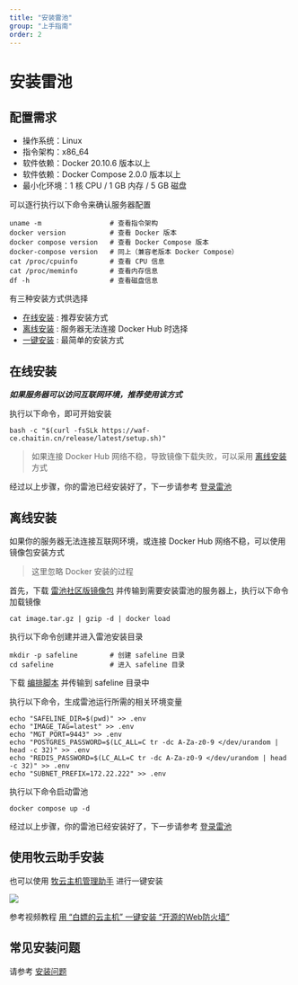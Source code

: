 ```yaml
---
title: "安装雷池"
group: "上手指南"
order: 2
---
```


# 安装雷池

## 配置需求

- 操作系统：Linux
- 指令架构：x86_64
- 软件依赖：Docker 20.10.6 版本以上
- 软件依赖：Docker Compose 2.0.0 版本以上
- 最小化环境：1 核 CPU / 1 GB 内存 / 5 GB 磁盘

可以逐行执行以下命令来确认服务器配置

```shell
uname -m                 # 查看指令架构
docker version           # 查看 Docker 版本
docker compose version   # 查看 Docker Compose 版本
docker-compose version   # 同上（兼容老版本 Docker Compose）
cat /proc/cpuinfo        # 查看 CPU 信息
cat /proc/meminfo        # 查看内存信息
df -h                    # 查看磁盘信息
```

有三种安装方式供选择

- [在线安装](#在线安装) : 推荐安装方式
- [离线安装](#离线安装) : 服务器无法连接 Docker Hub 时选择
- [一键安装](#使用牧云助手安装) : 最简单的安装方式

## 在线安装

***如果服务器可以访问互联网环境，推荐使用该方式***

执行以下命令，即可开始安装

```
bash -c "$(curl -fsSLk https://waf-ce.chaitin.cn/release/latest/setup.sh)"
```

> 如果连接 Docker Hub 网络不稳，导致镜像下载失败，可以采用 [离线安装](#离线安装) 方式


经过以上步骤，你的雷池已经安装好了，下一步请参考 [登录雷池](/posts/guide_login)

## 离线安装 

如果你的服务器无法连接互联网环境，或连接 Docker Hub 网络不稳，可以使用镜像包安装方式

> 这里忽略 Docker 安装的过程

首先，下载 [雷池社区版镜像包](https://demo.waf-ce.chaitin.cn:8443/image.tar.gz) 并传输到需要安装雷池的服务器上，执行以下命令加载镜像

```
cat image.tar.gz | gzip -d | docker load
```

执行以下命令创建并进入雷池安装目录

```
mkdir -p safeline        # 创建 safeline 目录
cd safeline              # 进入 safeline 目录
```

下载 [编排脚本](https://waf-ce.chaitin.cn/release/latest/compose.yaml) 并传输到 safeline 目录中  

执行以下命令，生成雷池运行所需的相关环境变量

```
echo "SAFELINE_DIR=$(pwd)" >> .env
echo "IMAGE_TAG=latest" >> .env
echo "MGT_PORT=9443" >> .env
echo "POSTGRES_PASSWORD=$(LC_ALL=C tr -dc A-Za-z0-9 </dev/urandom | head -c 32)" >> .env
echo "REDIS_PASSWORD=$(LC_ALL=C tr -dc A-Za-z0-9 </dev/urandom | head -c 32)" >> .env
echo "SUBNET_PREFIX=172.22.222" >> .env
```

执行以下命令启动雷池

```
docker compose up -d
```

经过以上步骤，你的雷池已经安装好了，下一步请参考 [登录雷池](/posts/guide_login)

## 使用牧云助手安装

也可以使用 [牧云主机管理助手](https://collie.chaitin.cn/) 进行一键安装

![](/images/docs/guide_install/collie_apps.png)

参考视频教程 [用 “白嫖的云主机” 一键安装 “开源的Web防火墙”](https://www.bilibili.com/video/BV1sh4y1t7Pk/)

## 常见安装问题

请参考 [安装问题](/posts/faq_install)
